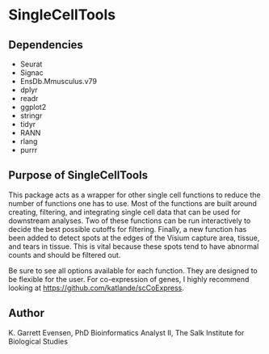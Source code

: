 # SingleCellTools

## Dependencies

  - Seurat
  - Signac
  - EnsDb.Mmusculus.v79
  - dplyr
  - readr
  - ggplot2
  - stringr
  - tidyr
  - RANN
  - rlang
  - purrr

## Purpose of SingleCellTools

This package acts as a wrapper for other single cell functions to reduce the number of functions one has to use. Most of the functions are built around creating, filtering, and integrating single cell data that can be used for downstream analyses. Two of these functions can be run interactively to decide the best possible cutoffs for filtering. Finally, a new function has been added to detect spots at the edges of the Visium capture area, tissue, and tears in tissue. This is vital because these spots tend to have abnormal counts and should be filtered out. 

Be sure to see all options available for each function. They are designed to be flexible for the user. For co-expression of genes, I highly recommend looking at https://github.com/katlande/scCoExpress. 

## Author

K. Garrett Evensen, PhD
Bioinformatics Analyst II, The Salk Institute for Biological Studies
